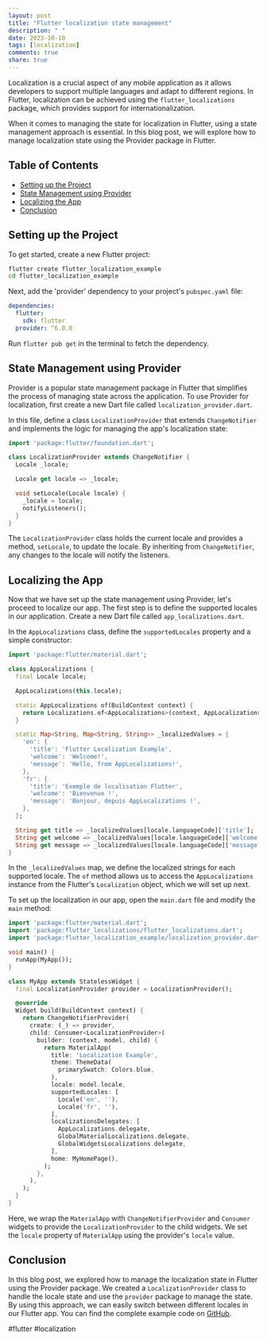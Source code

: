 ```yaml
---
layout: post
title: "Flutter localization state management"
description: " "
date: 2023-10-10
tags: [localization]
comments: true
share: true
---
```


Localization is a crucial aspect of any mobile application as it allows developers to support multiple languages and adapt to different regions. In Flutter, localization can be achieved using the `flutter_localizations` package, which provides support for internationalization.

When it comes to managing the state for localization in Flutter, using a state management approach is essential. In this blog post, we will explore how to manage localization state using the Provider package in Flutter.

## Table of Contents
- [Setting up the Project](#setting-up-the-project)
- [State Management using Provider](#state-management-using-provider)
- [Localizing the App](#localizing-the-app)
- [Conclusion](#conclusion)

## Setting up the Project

To get started, create a new Flutter project:

```bash
flutter create flutter_localization_example
cd flutter_localization_example
```

Next, add the 'provider' dependency to your project's `pubspec.yaml` file:

```yaml
dependencies:
  flutter:
    sdk: flutter
  provider: ^6.0.0
```

Run `flutter pub get` in the terminal to fetch the dependency.

## State Management using Provider

Provider is a popular state management package in Flutter that simplifies the process of managing state across the application. To use Provider for localization, first create a new Dart file called `localization_provider.dart`. 

In this file, define a class `LocalizationProvider` that extends `ChangeNotifier` and implements the logic for managing the app's localization state:

```dart
import 'package:flutter/foundation.dart';

class LocalizationProvider extends ChangeNotifier {
  Locale _locale;

  Locale get locale => _locale;

  void setLocale(Locale locale) {
    _locale = locale;
    notifyListeners();
  }
}
```

The `LocalizationProvider` class holds the current locale and provides a method, `setLocale`, to update the locale. By inheriting from `ChangeNotifier`, any changes to the locale will notify the listeners.

## Localizing the App

Now that we have set up the state management using Provider, let's proceed to localize our app. The first step is to define the supported locales in our application. Create a new Dart file called `app_localizations.dart`. 

In the `AppLocalizations` class, define the `supportedLocales` property and a simple constructor:

```dart
import 'package:flutter/material.dart';

class AppLocalizations {
  final Locale locale;

  AppLocalizations(this.locale);

  static AppLocalizations of(BuildContext context) {
    return Localizations.of<AppLocalizations>(context, AppLocalizations);
  }

  static Map<String, Map<String, String>> _localizedValues = {
    'en': {
      'title': 'Flutter Localization Example',
      'welcome': 'Welcome!',
      'message': 'Hello, from AppLocalizations!',
    },
    'fr': {
      'title': 'Exemple de localisation Flutter',
      'welcome': 'Bienvenue !',
      'message': 'Bonjour, depuis AppLocalizations !',
    },
  };

  String get title => _localizedValues[locale.languageCode]['title'];
  String get welcome => _localizedValues[locale.languageCode]['welcome'];
  String get message => _localizedValues[locale.languageCode]['message'];
}
```

In the `_localizedValues` map, we define the localized strings for each supported locale. The `of` method allows us to access the `AppLocalizations` instance from the Flutter's `Localization` object, which we will set up next.

To set up the localization in our app, open the `main.dart` file and modify the `main` method:

```dart
import 'package:flutter/material.dart';
import 'package:flutter_localizations/flutter_localizations.dart';
import 'package:flutter_localization_example/localization_provider.dart';

void main() {
  runApp(MyApp());
}

class MyApp extends StatelessWidget {
  final LocalizationProvider provider = LocalizationProvider();

  @override
  Widget build(BuildContext context) {
    return ChangeNotifierProvider(
      create: (_) => provider,
      child: Consumer<LocalizationProvider>(
        builder: (context, model, child) {
          return MaterialApp(
            title: 'Localization Example',
            theme: ThemeData(
              primarySwatch: Colors.blue,
            ),
            locale: model.locale,
            supportedLocales: [
              Locale('en', ''),
              Locale('fr', ''),
            ],
            localizationsDelegates: [
              AppLocalizations.delegate,
              GlobalMaterialLocalizations.delegate,
              GlobalWidgetsLocalizations.delegate,
            ],
            home: MyHomePage(),
          );
        },
      ),
    );
  }
}
```

Here, we wrap the `MaterialApp` with `ChangeNotifierProvider` and `Consumer` widgets to provide the `LocalizationProvider` to the child widgets. We set the `locale` property of `MaterialApp` using the provider's `locale` value.

## Conclusion

In this blog post, we explored how to manage the localization state in Flutter using the Provider package. We created a `LocalizationProvider` class to handle the locale state and use the `provider` package to manage the state. By using this approach, we can easily switch between different locales in our Flutter app. You can find the complete example code on [GitHub](https://github.com/example/flutter_localization_example).

#flutter #localization